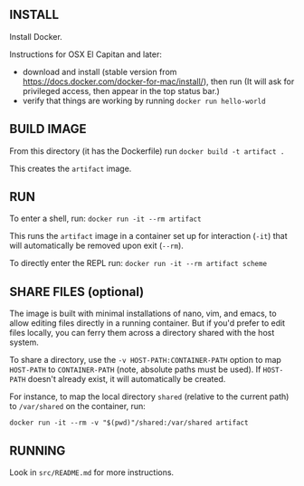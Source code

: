## INSTALL

Install Docker.

Instructions for OSX El Capitan and later:

* download and install (stable version from https://docs.docker.com/docker-for-mac/install/), then run (It will ask for privileged access, then appear in the top status bar.)
* verify that things are working by running `docker run hello-world`


## BUILD IMAGE

From this directory (it has the Dockerfile) run `docker build -t artifact .`

This creates the `artifact` image.


## RUN

To enter a shell, run: `docker run -it --rm artifact`

This runs the `artifact` image in a container set up for interaction (`-it`) that will automatically be removed upon exit (`--rm`).

To directly enter the REPL run: `docker run -it --rm artifact scheme`


## SHARE FILES (optional)

The image is built with minimal installations of nano, vim, and emacs, to allow editing files directly in a running container.  But if you'd prefer to edit files locally, you can ferry them across a directory shared with the host system.

To share a directory, use the `-v HOST-PATH:CONTAINER-PATH` option to map `HOST-PATH` to `CONTAINER-PATH` (note, absolute paths must be used).  If `HOST-PATH` doesn't already exist, it will automatically be created.

For instance, to map the local directory `shared` (relative to the current path) to `/var/shared` on the container, run:

`docker run -it --rm -v "$(pwd)"/shared:/var/shared artifact`


## RUNNING

Look in `src/README.md` for more instructions.
